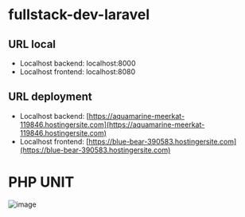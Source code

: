 # fullstack-dev-laravel

## URL local
- Localhost backend: localhost:8000
- Localhost frontend: localhost:8080

## URL deployment
- Localhost backend: [https://aquamarine-meerkat-119846.hostingersite.com](https://aquamarine-meerkat-119846.hostingersite.com)
- Localhost frontend: [https://blue-bear-390583.hostingersite.com](https://blue-bear-390583.hostingersite.com)

# PHP UNIT
![image](https://github.com/user-attachments/assets/c96cb0fc-e9f2-439d-b694-3cf6c8979b7d)

